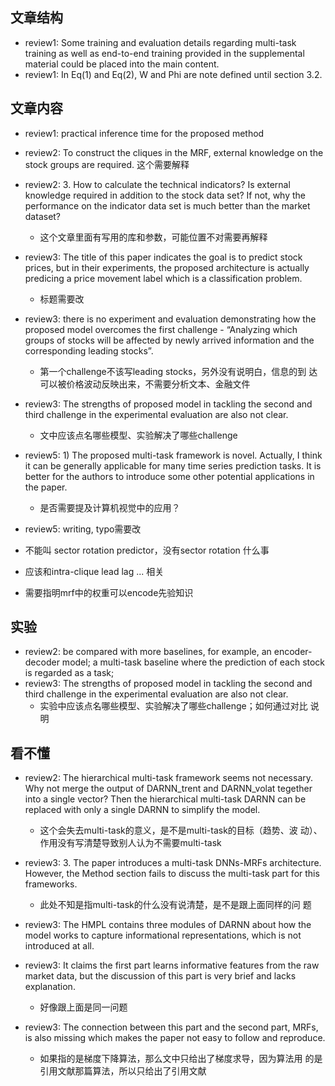 ## 文章结构 ##

- review1: Some training and evaluation details regarding
  multi-task training as well as end-to-end training provided in
  the supplemental material could be placed into the main
  content.
- review1: In Eq(1) and Eq(2), W and Phi are note defined until
  section 3.2.


## 文章内容 ##

- review1: practical inference time for the proposed method

- review2: To construct the cliques in the MRF, external
  knowledge on the stock groups are required. 这个需要解释
  
- review2: 3. How to calculate the technical indicators? Is
  external knowledge required in addition to the stock data set?
  If not, why the performance on the indicator data set is much
  better than the market dataset? 
  - 这个文章里面有写用的库和参数，可能位置不对需要再解释

- review3: The title of this paper indicates the goal is to
  predict stock prices, but in their experiments, the proposed
  architecture is actually predicing a price movement label which
  is a classification problem.
  - 标题需要改

- review3: there is no experiment and evaluation demonstrating
  how the proposed model overcomes the first challenge -
  “Analyzing which groups of stocks will be affected by newly
  arrived information and the corresponding leading stocks”.
  - 第一个challenge不该写leading stocks，另外没有说明白，信息的到
    达可以被价格波动反映出来，不需要分析文本、金融文件

- review3: The strengths of proposed model in tackling the second
  and third challenge in the experimental evaluation are also
  not clear.
  - 文中应该点名哪些模型、实验解决了哪些challenge

- review5: 1) The proposed multi-task framework is novel.
  Actually, I think it can be generally applicable for many time
  series prediction tasks. It is better for the authors to
  introduce some other potential applications in the paper.
  - 是否需要提及计算机视觉中的应用？
- review5: writing, typo需要改

- 不能叫 sector rotation predictor，没有sector rotation 什么事
- 应该和intra-clique lead lag ... 相关
- 需要指明mrf中的权重可以encode先验知识

## 实验 ##

- review2: be compared with more baselines, for example, an
  encoder-decoder model; a multi-task baseline where the
  prediction of each stock is regarded as a task;
- review3: The strengths of proposed model in tackling the second
  and third challenge in the experimental evaluation are also
  not clear.
  - 实验中应该点名哪些模型、实验解决了哪些challenge；如何通过对比
    说明


## 看不懂 ##

- review2: The hierarchical multi-task framework seems not necessary. Why not merge the output of DARNN_trent and DARNN_volat tegether into a single vector? Then the hierarchical multi-task DARNN can be replaced with only a single DARNN to simplify the model.
  - 这个会失去multi-task的意义，是不是multi-task的目标（趋势、波
    动）、作用没有写清楚导致别人认为不需要multi-task

- review3: 3. The paper introduces a multi-task DNNs-MRFs
  architecture. However, the Method section fails to discuss the
  multi-task part for this frameworks. 
  - 此处不知是指multi-task的什么没有说清楚，是不是跟上面同样的问
  题
- review3: The HMPL contains three modules of DARNN about how the
  model works to capture informational representations, which is
  not introduced at all.
- review3: It claims the first part learns informative features
  from the raw market data, but the discussion of this part is
  very brief and lacks explanation.
  - 好像跟上面是同一问题
- review3: The connection between this part and the second part,
  MRFs, is also missing which makes the paper not easy to follow
  and reproduce.
  - 如果指的是梯度下降算法，那么文中只给出了梯度求导，因为算法用
    的是引用文献那篇算法，所以只给出了引用文献
